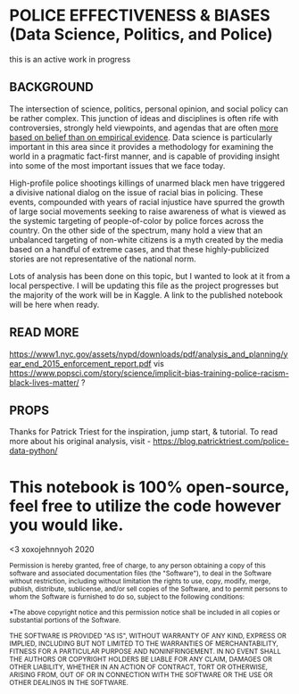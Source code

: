 # POLICE EFFECTIVENESS & BIASES (Data Science, Politics, and Police)

this is an active work in progress

## BACKGROUND
The intersection of science, politics, personal opinion, and social policy can be rather complex.  This junction of ideas and disciplines is often rife with controversies, strongly held viewpoints, and agendas that are often [more based on belief than on empirical evidence](https://en.wikipedia.org/wiki/Global_warming_controversy).  Data science is particularly important in this area since it provides a methodology for examining the world in a pragmatic fact-first manner, and is capable of providing insight into some of the most important issues that we face today.

High-profile police shootings killings of unarmed black men have triggered a divisive national dialog on the issue of racial bias in policing. These events, compounded with years of racial injustice have spurred the growth of large social movements seeking to raise awareness of what is viewed as the systemic targeting of people-of-color by police forces across the country.  On the other side of the spectrum, many hold a view that an unbalanced targeting of non-white citizens is a myth created by the media based on a handful of extreme cases, and that these highly-publicized stories are not representative of the national norm.

Lots of analysis has been done on this topic, but I wanted to look at it from a local perspective. I will be updating this file as the project progresses but the majority of the work will be in Kaggle. A link to the published notebook will be here when ready. 

## READ MORE
https://www1.nyc.gov/assets/nypd/downloads/pdf/analysis_and_planning/year_end_2015_enforcement_report.pdf vis
https://www.popsci.com/story/science/implicit-bias-training-police-racism-black-lives-matter/ ?

## PROPS
Thanks for Patrick Triest for the inspiration, jump start, & tutorial. To read more about his original analysis, visit - https://blog.patricktriest.com/police-data-python/

# This notebook is 100% open-source, feel free to utilize the code however you would like.

<3 xoxojehnnyoh 2020

<sub>Permission is hereby granted, free of charge, to any person obtaining a copy
of this software and associated documentation files (the "Software"), to deal
in the Software without restriction, including without limitation the rights
to use, copy, modify, merge, publish, distribute, sublicense, and/or sell
copies of the Software, and to permit persons to whom the Software is
furnished to do so, subject to the following conditions:</sub>

<sub> *The above copyright notice and this permission notice shall be included in all
copies or substantial portions of the Software.</sub>

<sub> THE SOFTWARE IS PROVIDED "AS IS", WITHOUT WARRANTY OF ANY KIND, EXPRESS OR
IMPLIED, INCLUDING BUT NOT LIMITED TO THE WARRANTIES OF MERCHANTABILITY,
FITNESS FOR A PARTICULAR PURPOSE AND NONINFRINGEMENT. IN NO EVENT SHALL THE
AUTHORS OR COPYRIGHT HOLDERS BE LIABLE FOR ANY CLAIM, DAMAGES OR OTHER
LIABILITY, WHETHER IN AN ACTION OF CONTRACT, TORT OR OTHERWISE, ARISING FROM,
OUT OF OR IN CONNECTION WITH THE SOFTWARE OR THE USE OR OTHER DEALINGS IN THE
SOFTWARE. </sub>
